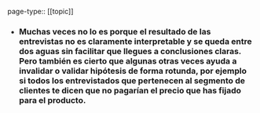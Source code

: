 page-type:: [[topic]]
- ### Muchas veces no lo es porque el resultado de las entrevistas no es claramente interpretable y se queda entre dos aguas sin facilitar que llegues a conclusiones claras. Pero también es cierto que algunas otras veces ayuda a invalidar o validar hipótesis de forma rotunda, por ejemplo si todos los entrevistados que pertenecen al segmento de clientes te dicen que no pagarían el precio que has fijado para el producto.



